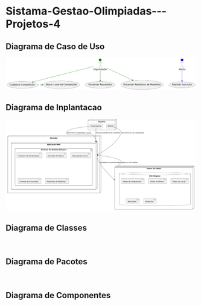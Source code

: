 # Sistama-Gestao-Olimpiadas---Projetos-4

## Diagrama de Caso de Uso
![](https://github.com/MoraisGordo/Sistama-Gestao-Olimpiadas---Projetos-4/blob/main/Imagens/Diagrama%20de%20Caso%20de%20Uso.png)

## Diagrama de Inplantacao
![](https://github.com/MoraisGordo/Sistama-Gestao-Olimpiadas---Projetos-4/blob/main/Imagens/Diagrama%20de%20Implantacao.png)

## Diagrama de Classes
![]()

## Diagrama de Pacotes
![]()

## Diagrama de Componentes
![]()

